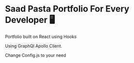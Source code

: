 # Saad Pasta Portfolio For Every Developer 🖥 

 Portfolio built on React using Hooks

 Using GraphQl Apollo Client.

 Change Config.js to your need
